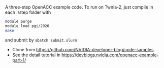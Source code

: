 A three-step OpenACC example code. To run on Twnia-2, just compile in each ./step folder with
    
```bash
module purge
module load pgi/2020
make
```

and submit by ```sbatch submit.slurm```

* Clone from https://github.com/NVIDIA-developer-blog/code-samples. 
* See the detail tutorial in https://devblogs.nvidia.com/openacc-example-part-1/
